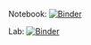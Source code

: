 Notebook: [![Binder](https://mybinder.org/badge_logo.svg)](https://mybinder.org/v2/gh/ssampath97/BIOS512-binder/main)

Lab: [![Binder](https://mybinder.org/badge_logo.svg)](https://mybinder.org/v2/gh/ssampath97/BIOS512-binder/main?urlpath=lab)
